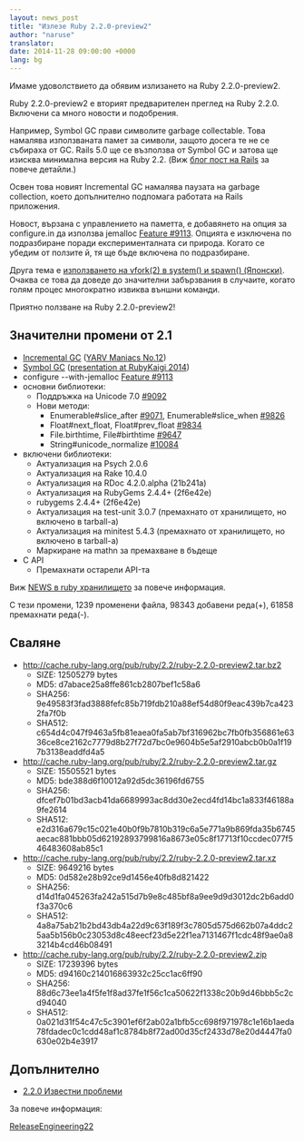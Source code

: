 ```yaml
---
layout: news_post
title: "Излезе Ruby 2.2.0-preview2"
author: "naruse"
translator:
date: 2014-11-28 09:00:00 +0000
lang: bg
---
```


Имаме удоволствието да обявим излизането на Ruby 2.2.0-preview2.

Ruby 2.2.0-preview2 е вторият предварителен преглед на Ruby 2.2.0.
Включени са много новости и подобрения.

Например, Symbol GC прави символите garbage collectable.
Това намалява използваната памет за символи, защото досега те не се събираха от GC.
Rails 5.0 ще се възползва от Symbol GC и затова ще изисква минимална версия на
Ruby 2.2. (Виж [блог пост на Rails](http://weblog.rubyonrails.org/2014/8/20/Rails-4-2-beta1/) за повече детайли.)

Освен това новият Incremental GC намалява паузата на garbage collection, което
допълнително подпомага работата на Rails приложения.

Новост, вързана с управлението на паметта, е добавянето на опция за
configure.in да използва jemalloc [Feature #9113](https://bugs.ruby-lang.org/issues/9113).
Опцията е изключена по подразбиране поради експерименталната си природа.
Когато се убедим от ползите й, тя ще бъде включена по подразбиране.

Друга тема е [използването на vfork(2) в system() и spawn() (Японски)](http://www.a-k-r.org/d/2014-09.html#a2014_09_06).
Очаква се това да доведе до значителни забързвания в случаите, когато голям
процес многократно извиква външни команди.

Приятно ползване на Ruby 2.2.0-preview2!

## Значителни промени от 2.1

* [Incremental GC](https://bugs.ruby-lang.org/issues/10137) ([YARV Maniacs No.12](http://magazine.rubyist.net/?0048-YARVManiacs))
* [Symbol GC](https://bugs.ruby-lang.org/issues/9634) ([presentation at RubyKaigi 2014](http://www.slideshare.net/authorNari/symbol-gc))
* configure --with-jemalloc [Feature #9113](https://bugs.ruby-lang.org/issues/9113)
* основни библиотеки:
  * Поддръжка на Unicode 7.0 [#9092](https://bugs.ruby-lang.org/issues/9092)
  * Нови методи:
    * Enumerable#slice_after [#9071](https://bugs.ruby-lang.org/issues/9071), Enumerable#slice_when [#9826](https://bugs.ruby-lang.org/issues/9826)
    * Float#next_float, Float#prev_float [#9834](https://bugs.ruby-lang.org/issues/9834)
    * File.birthtime, File#birthtime [#9647](https://bugs.ruby-lang.org/issues/9647)
    * String#unicode_normalize [#10084](https://bugs.ruby-lang.org/issues/10084)
* включени библиотеки:
  * Актуализация на Psych 2.0.6
  * Актуализация на Rake 10.4.0
  * Актуализация на RDoc 4.2.0.alpha (21b241a)
  * Актуализация на RubyGems 2.4.4+ (2f6e42e)
  * rubygems 2.4.4+ (2f6e42e)
  * Актуализация на test-unit 3.0.7 (премахнато от хранилището, но включено в
    tarball-а)
  * Актуализация нa minitest 5.4.3 (премахнато от хранилището, но включено в
    tarball-а)
  * Маркиране на mathn за премахване в бъдеще
* C API
  * Премахнати остарели API-та

Виж [NEWS в ruby хранилището](https://github.com/ruby/ruby/blob/v2_2_0_preview2/NEWS) за повече информация.

С тези промени, 1239 променени файла, 98343 добавени реда(+), 61858 премахнати
реда(-).

## Сваляне

* <http://cache.ruby-lang.org/pub/ruby/2.2/ruby-2.2.0-preview2.tar.bz2>
  * SIZE:   12505279 bytes
  * MD5:    d7abace25a8ffe861cb2807bef1c58a6
  * SHA256: 9e49583f3fad3888fefc85b719fdb210a88ef54d80f9eac439b7ca4232fa7f0b
  * SHA512: c654d4c047f9463a5fb81eaea0fa5ab7bf316962bc7fb0fb356861e6336ce8ce2162c7779d8b27f72d7bc0e9604b5e5af2910abcb0b0a1f197b3138eaddfd4a5
* <http://cache.ruby-lang.org/pub/ruby/2.2/ruby-2.2.0-preview2.tar.gz>
  * SIZE:   15505521 bytes
  * MD5:    bde388d6f10012a92d5dc36196fd6755
  * SHA256: dfcef7b01bd3acb41da6689993ac8dd30e2ecd4fd14bc1a833f46188a9fe2614
  * SHA512: e2d316a679c15c021e40b0f9b7810b319c6a5e771a9b869fda35b6745aecac881bbb05d62192893799816a8673e05c8f17713f10ccdec077f546483608ab85c1
* <http://cache.ruby-lang.org/pub/ruby/2.2/ruby-2.2.0-preview2.tar.xz>
  * SIZE:   9649216 bytes
  * MD5:    0d582e28b92ce9d1456e40fb8d821422
  * SHA256: d14d1fa045263fa242a515d7b9e8c485bf8a9ee9d9d3012dc2b6add0f3a370c6
  * SHA512: 4a8a75ab21b2bd43db4a22d9c63f189f3c7805d575d662b07a4ddc25aa5b156b0c23053d8c48eecf23d5e22f1ea7131467f1cdc48f9ae0a83214b4cd46b08491
* <http://cache.ruby-lang.org/pub/ruby/2.2/ruby-2.2.0-preview2.zip>
  * SIZE:   17239396 bytes
  * MD5:    d94160c214016863932c25cc1ac6ff90
  * SHA256: 88d6c73ee1a4f5fe1f8ad37fe1f56c1ca50622f1338c20b9d46bbb5c2cd94040
  * SHA512: 0a021d31f54c47c5c3901ef6f2ab02a1bfb5cc698f971978c1e16b1aeda78fdadec0c1cdd48af1c8784b8f72ad00d35cf2433d78e20d4447fa0630e02b4e3917

## Допълнително

* [2.2.0 Известни проблеми](http://bugs.ruby-lang.org/projects/ruby-trunk/issues?query_id=115)

За повече информация:

[ReleaseEngineering22](http://bugs.ruby-lang.org/projects/ruby-trunk/wiki/ReleaseEngineering22)
